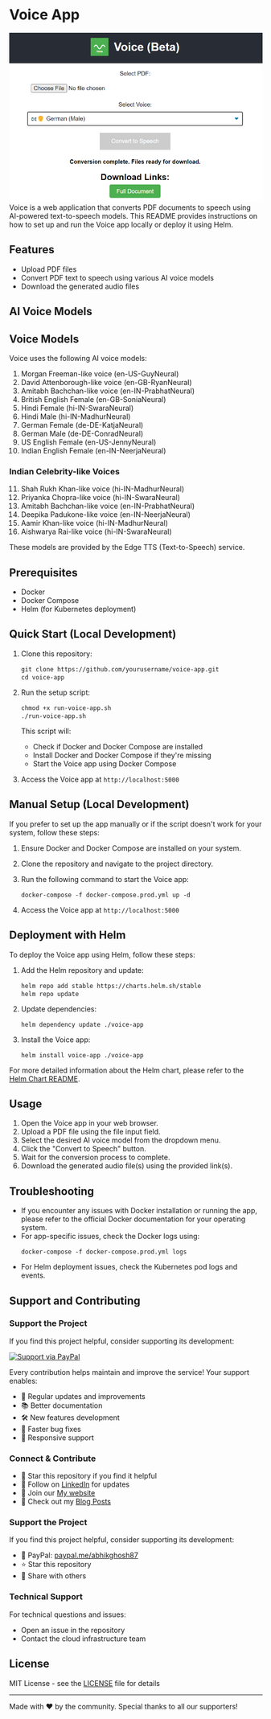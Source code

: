 # Voice App
![alt text](image.png)
Voice is a web application that converts PDF documents to speech using AI-powered text-to-speech models. This README provides instructions on how to set up and run the Voice app locally or deploy it using Helm.

## Features

- Upload PDF files
- Convert PDF text to speech using various AI voice models
- Download the generated audio files

## AI Voice Models

## Voice Models

Voice uses the following AI voice models:

1. Morgan Freeman-like voice (en-US-GuyNeural)
2. David Attenborough-like voice (en-GB-RyanNeural)
3. Amitabh Bachchan-like voice (en-IN-PrabhatNeural)
4. British English Female (en-GB-SoniaNeural)
5. Hindi Female (hi-IN-SwaraNeural)
6. Hindi Male (hi-IN-MadhurNeural)
7. German Female (de-DE-KatjaNeural)
8. German Male (de-DE-ConradNeural)
9. US English Female (en-US-JennyNeural)
10. Indian English Female (en-IN-NeerjaNeural)

### Indian Celebrity-like Voices

11. Shah Rukh Khan-like voice (hi-IN-MadhurNeural)
12. Priyanka Chopra-like voice (hi-IN-SwaraNeural)
13. Amitabh Bachchan-like voice (en-IN-PrabhatNeural)
14. Deepika Padukone-like voice (en-IN-NeerjaNeural)
15. Aamir Khan-like voice (hi-IN-MadhurNeural)
16. Aishwarya Rai-like voice (hi-IN-SwaraNeural)

These models are provided by the Edge TTS (Text-to-Speech) service.

## Prerequisites

- Docker
- Docker Compose
- Helm (for Kubernetes deployment)

## Quick Start (Local Development)

1. Clone this repository:
   ```
   git clone https://github.com/yourusername/voice-app.git
   cd voice-app
   ```

2. Run the setup script:
   ```
   chmod +x run-voice-app.sh
   ./run-voice-app.sh
   ```

   This script will:
   - Check if Docker and Docker Compose are installed
   - Install Docker and Docker Compose if they're missing
   - Start the Voice app using Docker Compose

3. Access the Voice app at `http://localhost:5000`

## Manual Setup (Local Development)

If you prefer to set up the app manually or if the script doesn't work for your system, follow these steps:

1. Ensure Docker and Docker Compose are installed on your system.

2. Clone the repository and navigate to the project directory.

3. Run the following command to start the Voice app:
   ```
   docker-compose -f docker-compose.prod.yml up -d
   ```

4. Access the Voice app at `http://localhost:5000`

## Deployment with Helm

To deploy the Voice app using Helm, follow these steps:

1. Add the Helm repository and update:
   ```
   helm repo add stable https://charts.helm.sh/stable
   helm repo update
   ```

2. Update dependencies:
   ```
   helm dependency update ./voice-app
   ```

3. Install the Voice app:
   ```
   helm install voice-app ./voice-app
   ```

For more detailed information about the Helm chart, please refer to the [Helm Chart README](./voice/helm/README.md).

## Usage

1. Open the Voice app in your web browser.
2. Upload a PDF file using the file input field.
3. Select the desired AI voice model from the dropdown menu.
4. Click the "Convert to Speech" button.
5. Wait for the conversion process to complete.
6. Download the generated audio file(s) using the provided link(s).

## Troubleshooting

- If you encounter any issues with Docker installation or running the app, please refer to the official Docker documentation for your operating system.
- For app-specific issues, check the Docker logs using:
  ```
  docker-compose -f docker-compose.prod.yml logs
  ```
- For Helm deployment issues, check the Kubernetes pod logs and events.

## Support and Contributing

### Support the Project
If you find this project helpful, consider supporting its development:

[![Support via PayPal](https://img.shields.io/badge/Support%20via-PayPal-blue.svg)](https://paypal.me/abhikghosh87)

Every contribution helps maintain and improve the service! Your support enables:
- 🚀 Regular updates and improvements
- 📚 Better documentation
- 🛠️ New features development
- 🐛 Faster bug fixes
- 💬 Responsive support

### Connect & Contribute

- 🌟 Star this repository if you find it helpful
- 🔗 Follow on [LinkedIn](https://www.linkedin.com/in/abhik-ghosh-msc/) for updates
- 💬 Join our [My website](https://abhikghosh87.wixsite.com/website)
- 📝 Check out my [Blog Posts](https://medium.com/@abhikghosh_46536)

### Support the Project

If you find this project helpful, consider supporting its development:

- 💖 PayPal: [paypal.me/abhikghosh87](https://paypal.me/abhikghosh87)
- ⭐ Star this repository
- 📣 Share with others

### Technical Support
For technical questions and issues:
- Open an issue in the repository
- Contact the cloud infrastructure team

## License

MIT License - see the [LICENSE](LICENSE) file for details

---
Made with ❤️ by the community. Special thanks to all our supporters!
